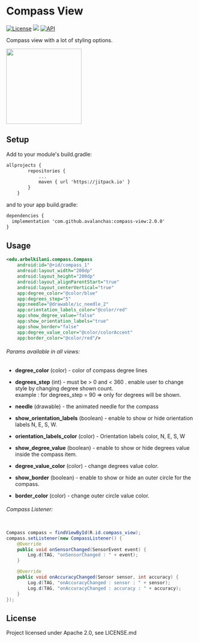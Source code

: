 # Compass View
[![License](https://img.shields.io/badge/License-Apache%202.0-blue.svg)](https://github.com/vlad1m1r990/Lemniscate/blob/master/LICENSE)
[![](https://jitpack.io/v/avalanchas/compass-view.svg)](https://jitpack.io/#avalanchas/compass-view)
[![API](https://img.shields.io/badge/API-19%2B-green.svg?style=flat)]()

Compass view with a lot of styling options. 

<img src=https://github.com/avalanchas/compass-view/assets/6008266/4d07589c-16f9-49d2-a570-9df3c8e27222 width=200 />

## Setup

Add to your module's build.gradle:

```xml
allprojects {
        repositories {
            ...
            maven { url 'https://jitpack.io' }
        }
    }
```
and to your app build.gradle:

```xml
dependencies {
  implementation 'com.github.avalanchas:compass-view:2.0.0'
}
```

## Usage

```xml
<edu.arbelkilani.compass.Compass
    android:id="@+id/compass_1"
    android:layout_width="200dp"
    android:layout_height="200dp"
    android:layout_alignParentStart="true"
    android:layout_centerVertical="true"
    app:degree_color="@color/blue"
    app:degrees_step="5"
    app:needle="@drawable/ic_needle_2"
    app:orientation_labels_color="@color/red"
    app:show_degree_value="false"
    app:show_orientation_labels="true"
    app:show_border="false"
    app:degree_value_color="@color/colorAccent"
    app:border_color="@color/red"/>
```

###### Params available in all views:

* **degree_color** (color) - color of compass degree lines
* **degrees_step** (int) - must be > 0 and < 360 . 
	enable user to change style by changing degree shown count.   
	example : for degrees_step = 90 => only for degrees will be shown.  

* **needle** (drawable) - the animated needle for the compass

* **show_orientation_labels** (boolean) - enable to show or hide orientation labels N, E, S, W.
* **orientation_labels_color** (color) - Orientation labels color, N, E, S, W

* **show_degree_value** (boolean) - enable to show or hide degrees value inside the compass item.
* **degree_value_color** (color) - change degrees value color.

* **show_border** (boolean) - enable to show or hide an outer circle for the compass.
* **border_color** (color) - change outer circle value color.


###### Compass Listener:
```java

Compass compass = findViewById(R.id.compass_view);
compass.setListener(new CompassListener() {
    @Override
    public void onSensorChanged(SensorEvent event) {
        Log.d(TAG, "onSensorChanged : " + event);
    }

    @Override
    public void onAccuracyChanged(Sensor sensor, int accuracy) {
        Log.d(TAG, "onAccuracyChanged : sensor : " + sensor);
        Log.d(TAG, "onAccuracyChanged : accuracy : " + accuracy);
    }
});
```

## License
Project licensed under Apache 2.0, see LICENSE.md
